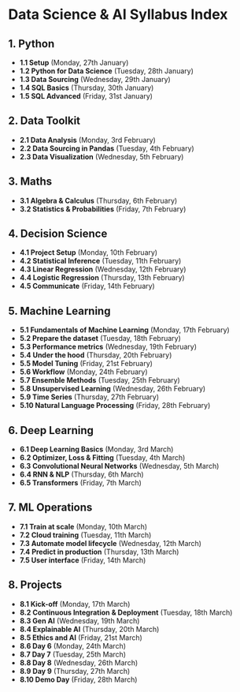 # Data Science & AI Syllabus Index

## 1. Python
- **1.1 Setup** (Monday, 27th January)
- **1.2 Python for Data Science** (Tuesday, 28th January)
- **1.3 Data Sourcing** (Wednesday, 29th January)
- **1.4 SQL Basics** (Thursday, 30th January)
- **1.5 SQL Advanced** (Friday, 31st January)

## 2. Data Toolkit
- **2.1 Data Analysis** (Monday, 3rd February)
- **2.2 Data Sourcing in Pandas** (Tuesday, 4th February)
- **2.3 Data Visualization** (Wednesday, 5th February)

## 3. Maths
- **3.1 Algebra & Calculus** (Thursday, 6th February)
- **3.2 Statistics & Probabilities** (Friday, 7th February)

## 4. Decision Science
- **4.1 Project Setup** (Monday, 10th February)
- **4.2 Statistical Inference** (Tuesday, 11th February)
- **4.3 Linear Regression** (Wednesday, 12th February)
- **4.4 Logistic Regression** (Thursday, 13th February)
- **4.5 Communicate** (Friday, 14th February)

## 5. Machine Learning
- **5.1 Fundamentals of Machine Learning** (Monday, 17th February)
- **5.2 Prepare the dataset** (Tuesday, 18th February)
- **5.3 Performance metrics** (Wednesday, 19th February)
- **5.4 Under the hood** (Thursday, 20th February)
- **5.5 Model Tuning** (Friday, 21st February)
- **5.6 Workflow** (Monday, 24th February)
- **5.7 Ensemble Methods** (Tuesday, 25th February)
- **5.8 Unsupervised Learning** (Wednesday, 26th February)
- **5.9 Time Series** (Thursday, 27th February)
- **5.10 Natural Language Processing** (Friday, 28th February)

## 6. Deep Learning
- **6.1 Deep Learning Basics** (Monday, 3rd March)
- **6.2 Optimizer, Loss & Fitting** (Tuesday, 4th March)
- **6.3 Convolutional Neural Networks** (Wednesday, 5th March)
- **6.4 RNN & NLP** (Thursday, 6th March)
- **6.5 Transformers** (Friday, 7th March)

## 7. ML Operations
- **7.1 Train at scale** (Monday, 10th March)
- **7.2 Cloud training** (Tuesday, 11th March)
- **7.3 Automate model lifecycle** (Wednesday, 12th March)
- **7.4 Predict in production** (Thursday, 13th March)
- **7.5 User interface** (Friday, 14th March)

## 8. Projects
- **8.1 Kick-off** (Monday, 17th March)
- **8.2 Continuous Integration & Deployment** (Tuesday, 18th March)
- **8.3 Gen AI** (Wednesday, 19th March)
- **8.4 Explainable AI** (Thursday, 20th March)
- **8.5 Ethics and AI** (Friday, 21st March)
- **8.6 Day 6** (Monday, 24th March)
- **8.7 Day 7** (Tuesday, 25th March)
- **8.8 Day 8** (Wednesday, 26th March)
- **8.9 Day 9** (Thursday, 27th March)
- **8.10 Demo Day** (Friday, 28th March)
